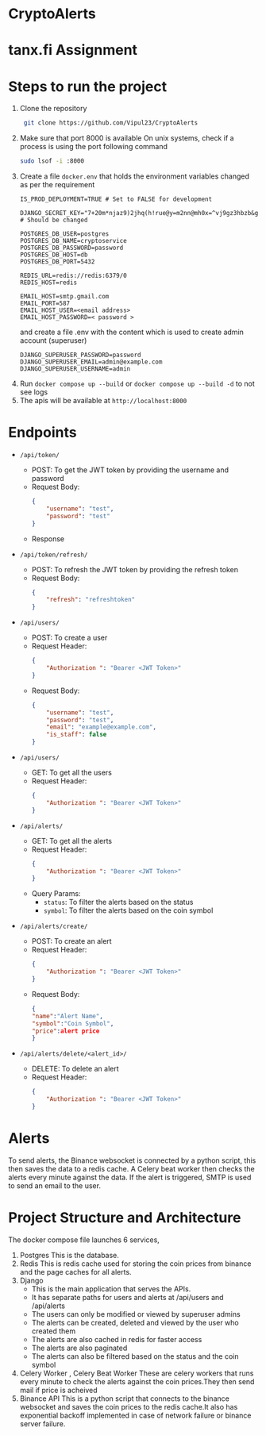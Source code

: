 # CryptoAlerts

# tanx.fi Assignment

#  Steps to run the project
1. Clone the repository
    ```bash
     git clone https://github.com/Vipul23/CryptoAlerts
    ```
2. Make sure that port 8000 is available
    On unix systems, check if a process is using the port following command
    ```bash
    sudo lsof -i :8000
    ```
3. Create a file `docker.env` that holds the environment variables changed as per the requirement
    ```env
    IS_PROD_DEPLOYMENT=TRUE # Set to FALSE for development

    DJANGO_SECRET_KEY="7+20m*njaz9)2jhq(h!rue@y=m2nn@mh0x=^vj9gz3hbzb&gzd"  # Should be changed

    POSTGRES_DB_USER=postgres
    POSTGRES_DB_NAME=cryptoservice
    POSTGRES_DB_PASSWORD=password
    POSTGRES_DB_HOST=db
    POSTGRES_DB_PORT=5432

    REDIS_URL=redis://redis:6379/0
    REDIS_HOST=redis

    EMAIL_HOST=smtp.gmail.com
    EMAIL_PORT=587
    EMAIL_HOST_USER=<email address>
    EMAIL_HOST_PASSWORD=< password >
    ```
    and create a file .env with the content which is used to create admin account (superuser)
    ```env
    DJANGO_SUPERUSER_PASSWORD=password
    DJANGO_SUPERUSER_EMAIL=admin@example.com
    DJANGO_SUPERUSER_USERNAME=admin
    ```
4. Run `docker compose up --build` or `docker compose up --build -d` to not see logs
5. The apis will be available at `http://localhost:8000`

# Endpoints

- `/api/token/`
    - POST: To get the JWT token by providing the username and password
    - Request Body: 
        ```json
        {
            "username": "test",
            "password": "test"
        }
        ```
    - Response
- `/api/token/refresh/`
    - POST: To refresh the JWT token by providing the refresh token
    - Request Body: 
        ```json
        {
            "refresh": "refreshtoken"
        }
        ```
- `/api/users/`
    - POST: To create a user
    - Request Header: 
        ```json
        {
            "Authorization ": "Bearer <JWT Token>"
        }
        ```
    - Request Body: 
        ```json
        {
            "username": "test",
            "password": "test",
            "email": "example@example.com",
            "is_staff": false
        }
        ```
- `/api/users/`
    - GET: To get all the users
    - Request Header: 
        ```json
        {
            "Authorization ": "Bearer <JWT Token>"
        }
        ```
        

- `/api/alerts/`
    - GET: To get all the alerts
    - Request Header: 
        ```json
        {
            "Authorization ": "Bearer <JWT Token>" 
        }
        ```
    - Query Params:
        - `status`: To filter the alerts based on the status
        - `symbol`: To filter the alerts based on the coin symbol
- `/api/alerts/create/`
    - POST: To create an alert
    - Request Header: 
        ```json
        {
            "Authorization ": "Bearer <JWT Token>"
        }
        ```
    - Request Body: 
        ```json
        {
        "name":"Alert Name",
        "symbol":"Coin Symbol",
        "price":alert price
        }
        ```
- `/api/alerts/delete/<alert_id>/`
    - DELETE: To delete an alert
    - Request Header: 
        ```json
        {
            "Authorization ": "Bearer <JWT Token>"
        }
        ```

# Alerts
To send alerts, the Binance websocket is connected by a python script, this then saves the data to a redis cache. A Celery beat worker then checks the alerts every minute against the data. If the alert is triggered, SMTP is used to send an email to the user.

# Project Structure and Architecture
The docker compose file launches 6 services, 
1. Postgres
    This is the database.
2. Redis
    This is redis cache used for storing the coin prices from binance and the page caches for all alerts.
3. Django
    - This is the main application that serves the APIs.
    - It has separate paths for users and alerts at /api/users and /api/alerts
    - The users can only be modified or viewed by superuser admins
    - The alerts can be created, deleted and viewed by the user who created them
    - The alerts are also cached in redis for faster access
    - The alerts are also paginated
    - The alerts can also be filtered based on the status and the coin symbol
4. Celery Worker , Celery Beat Worker
    These are celery workers that runs every minute to check the alerts against the coin prices.They then send mail if price is acheived
5. Binance API
    This is a python script that connects to the binance websocket and saves the coin prices to the redis cache.It also has exponential backoff implemented in case of network failure or binance server failure.
